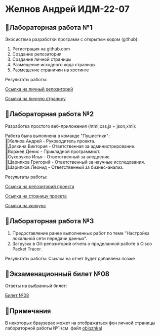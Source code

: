 # Желнов Андрей ИДМ-22-07
## 🎄Лабораторная работа №1
Экосистема разработки программ с открытым кодом (github):
1. Регистрация на github.com
2. Создание репозитория
3. Создание личной страницы 
4. Размещение исходного кода страницы 
5. Размещение странички на хостинге 

Результаты работы:

[Ссылка на личный репозиторий](https://github.com/zhelnovandrew/Laboratory_work-Zhelnov)

[Ссылка на личную страницу](https://zhelnovandrew.github.io/Laboratory_work-Zhelnov/)
## 🎄Лабораторная работа №2
Разработка простого веб-приложения (html,css,js + json,xml):

Работа была выполнена в команде "Пушистики":  
🎅Желнов Андрей - Руководитель проекта.  
🤶Дрякина Виктория - Ответственная за администрирование.  
🎅Воржев Денис - Прикладной программист.  
🎅Сухоруков Илья - Ответственный за внедрение.  
🎅Шарипков Григорий - Ответственный за научные исследования.  
🎅Шарипков Леонид - Ответственный за бизнес-анализ.  

Результаты работы:

[Ссылка на репозиторий проекта](https://github.com/zhelnovandrew/IT_Project)

[Ссылка на страницу проекта](http://pyshok.tilda.ws/)

[Ссылка на конкурс](https://idmit.ru/)
## 🎄Лабораторная работа №3
1. Предоставление ранее выполненных работ по теме "Настройка локальной сети передачи данных".
2. Загрузка в Git-репозиторий отчета о проделанной работе в Cisco Packet Tracer.

Результаты работы:
Ссылка на отчет будет добавлена позже
## 🎄Экзаменационный билет №08
Ответы на выбранный билет:

[Билет №08](https://github.com/stankin/inet-2022/wiki/exam08#%D0%B1%D0%B8%D0%BB%D0%B5%D1%82-8)

## 🎁Примечания
В некоторых браузерах может на отображаться фон личной страницы лабораторной работы №1 (см. файл [oblozhka](https://github.com/zhelnovandrew/Laboratory_work-Zhelnov/blob/main/oblozhka.png))




